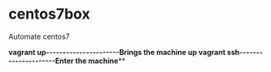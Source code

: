 # centos7box
Automate centos7

**vagrant up----------------------Brings the machine up
vagrant ssh---------------------Enter the machine****
